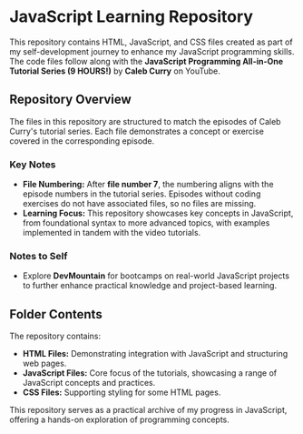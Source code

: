 # JavaScript Learning Repository

This repository contains HTML, JavaScript, and CSS files created as part of my self-development journey to enhance my JavaScript programming skills. The code files follow along with the **JavaScript Programming All-in-One Tutorial Series (9 HOURS!)** by **Caleb Curry** on YouTube.

## Repository Overview

The files in this repository are structured to match the episodes of Caleb Curry's tutorial series. Each file demonstrates a concept or exercise covered in the corresponding episode.

### Key Notes

- **File Numbering:** After **file number 7**, the numbering aligns with the episode numbers in the tutorial series. Episodes without coding exercises do not have associated files, so no files are missing.
- **Learning Focus:** This repository showcases key concepts in JavaScript, from foundational syntax to more advanced topics, with examples implemented in tandem with the video tutorials.

### Notes to Self

- Explore **DevMountain** for bootcamps on real-world JavaScript projects to further enhance practical knowledge and project-based learning.

## Folder Contents

The repository contains:

- **HTML Files:** Demonstrating integration with JavaScript and structuring web pages.
- **JavaScript Files:** Core focus of the tutorials, showcasing a range of JavaScript concepts and practices.
- **CSS Files:** Supporting styling for some HTML pages.

This repository serves as a practical archive of my progress in JavaScript, offering a hands-on exploration of programming concepts.
